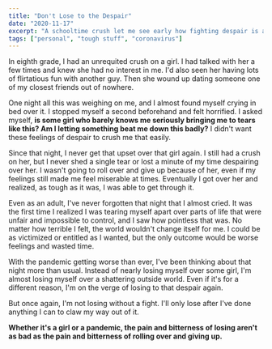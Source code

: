 ```yaml
---
title: "Don't Lose to the Despair"
date: "2020-11-17"
excerpt: "A schooltime crush let me see early how fighting despair is always better than giving up to it."
tags: ["personal", "tough stuff", "coronavirus"]
---
```


In eighth grade, I had an unrequited crush on a girl. I had talked with her a few times and knew she had no interest in me. I'd also seen her having lots of flirtatious fun with another guy. Then she wound up dating someone one of my closest friends out of nowhere.

One night all this was weighing on me, and I almost found myself crying in bed over it. I stopped myself a second beforehand and felt horrified. I asked myself, **is some girl who barely knows me seriously bringing me to tears like this? Am I letting something beat me down this badly?** I didn't want these feelings of despair to crush me that easily.

Since that night, I never get that upset over that girl again. I still had a crush on her, but I never shed a single tear or lost a minute of my time despairing over her. I wasn't going to roll over and give up because of her, even if my feelings still made me feel miserable at times. Eventually I got over her and realized, as tough as it was, I was able to get through it.

Even as an adult, I've never forgotten that night that I almost cried. It was the first time I realized I was tearing myself apart over parts of life that were unfair and impossible to control, and I saw how pointless that was. No matter how terrible I felt, the world wouldn't change itself for me. I could be as victimized or entitled as I wanted, but the only outcome would be worse feelings and wasted time.

With the pandemic getting worse than ever, I've been thinking about that night more than usual. Instead of nearly losing myself over some girl, I'm almost losing myself over a shattering outside world. Even if it's for a different reason, I'm on the verge of losing to that despair again.

But once again, I'm not losing without a fight. I'll only lose after I've done anything I can to claw my way out of it.

**Whether it's a girl or a pandemic, the pain and bitterness of losing aren't as bad as the pain and bitterness of rolling over and giving up.**
